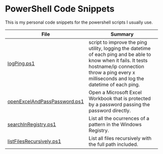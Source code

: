 # PowerShell Code Snippets

This is my personal code snippets for the powershell scripts I usually use.

| File                         | Summary                                                                                                                          |
|------------------------------|--------------------------------------------------------------------------------------------------------------------------------|
| [logPing.ps1](logPing.ps1)                  | script to improve the ping utility, logging the datetime of each ping and be able to know when it fails. It tests hostname/ip connection throw a ping every x milliseconds and log the datetime of each ping. |
| [openExcelAndPassPassword.ps1](openExcelAndPassPassword.ps1) | Open a Microsoft Excel Workbook that is protected by a password passing the password directly.                                 |
| [searchInRegistry.ps1](searchInRegistry.ps1) | List all the ocurrences of a pattern in the Windows Registry. |
| [listFilesRecursively.ps1](listFilesRecursively.ps1) | List all files recursively with the full path included. |